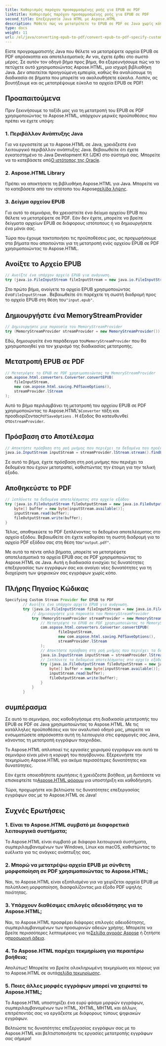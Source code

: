```yaml
---
title: Καθορισμός παρόχου προσαρμοσμένης ροής για EPUB σε PDF
linktitle: Καθορισμός παρόχου προσαρμοσμένης ροής για EPUB σε PDF
second_title: Επεξεργασία Java HTML με Aspose.HTML
description: Μάθετε πώς να μετατρέπετε το EPUB σε PDF σε Java χωρίς κόπο με το Aspose.HTML, βελτιώνοντας τις δυνατότητες επεξεργασίας εγγράφων σας.
type: docs
weight: 11
url: /el/java/converting-epub-to-pdf/convert-epub-to-pdf-specify-custom-stream-provider/
---
```


Είστε προγραμματιστής Java που θέλετε να μετατρέψετε αρχεία EPUB σε PDF απρόσκοπτα και αποτελεσματικά; Αν ναι, έχετε έρθει στο σωστό μέρος. Σε αυτόν τον οδηγό βήμα προς βήμα, θα εξερευνήσουμε πώς να το πετύχετε αυτό χρησιμοποιώντας Aspose.HTML, μια ισχυρή βιβλιοθήκη Java. Δεν απαιτείται προηγούμενη εμπειρία, καθώς θα αναλύσουμε τη διαδικασία σε βήματα που μπορείτε να ακολουθήσετε εύκολα. Λοιπόν, ας βουτήξουμε και ας μετατρέψουμε εύκολα τα αρχεία EPUB σε PDF!

## Προαπαιτούμενα

Πριν ξεκινήσουμε το ταξίδι μας για τη μετατροπή του EPUB σε PDF χρησιμοποιώντας το Aspose.HTML, υπάρχουν μερικές προϋποθέσεις που πρέπει να έχετε υπόψη:

### 1. Περιβάλλον Ανάπτυξης Java

 Για να εργαστείτε με το Aspose.HTML σε Java, χρειάζεστε ένα λειτουργικό περιβάλλον ανάπτυξης Java. Βεβαιωθείτε ότι έχετε εγκατεστημένο το Java Development Kit (JDK) στο σύστημά σας. Μπορείτε να το κατεβάσετε από[Ο ιστότοπος της Oracle](https://www.oracle.com/java/technologies/javase-downloads.html).

### 2. Aspose.HTML Library

 Πρέπει να αποκτήσετε τη βιβλιοθήκη Aspose.HTML για Java. Μπορείτε να το κατεβάσετε από τον ιστότοπο του Aspose[σελίδα λήψης](https://releases.aspose.com/html/java/).

### 3. Δείγμα αρχείου EPUB

Για αυτό το σεμινάριο, θα χρειαστείτε ένα δείγμα αρχείου EPUB που θέλετε να μετατρέψετε σε PDF. Εάν δεν έχετε, μπορείτε να βρείτε δείγματα αρχείων EPUB σε διάφορους ιστότοπους ή να δημιουργήσετε ένα μόνοι σας.

Τώρα που έχουμε τακτοποιήσει τις προϋποθέσεις μας, ας προχωρήσουμε στα βήματα που απαιτούνται για τη μετατροπή ενός αρχείου EPUB σε PDF χρησιμοποιώντας το Aspose.HTML.

## Ανοίξτε το Αρχείο EPUB

```java
// Ανοίξτε ένα υπάρχον αρχείο EPUB για ανάγνωση.
try (java.io.FileInputStream fileInputStream = new java.io.FileInputStream(Resources.input("input.epub"))) {
```

 Στο πρώτο βήμα, ανοίγετε το αρχείο EPUB χρησιμοποιώντας ένα`FileInputStream` . Βεβαιωθείτε ότι παρέχετε τη σωστή διαδρομή προς το αρχείο EPUB στη θέση του`"input.epub"`.

## Δημιουργήστε ένα MemoryStreamProvider

```java
// Δημιουργήστε μια παρουσία του MemoryStreamProvider
try (MemoryStreamProvider streamProvider = new MemoryStreamProvider()) {
```

 Εδώ, δημιουργείτε ένα παράδειγμα του`MemoryStreamProvider` που θα χρησιμοποιηθεί για τον χειρισμό της διαδικασίας μετατροπής.

## Μετατροπή EPUB σε PDF

```java
// Μετατρέψτε το EPUB σε PDF χρησιμοποιώντας το MemoryStreamProvider
com.aspose.html.converters.Converter.convertEPUB(
    fileInputStream,
    new com.aspose.html.saving.PdfSaveOptions(),
    streamProvider.lStream
);
```

 Αυτό το βήμα περιλαμβάνει τη μετατροπή του αρχείου EPUB σε PDF χρησιμοποιώντας το Aspose.HTML's`Converter` τάξη και προσδιορίζοντας`PdfSaveOptions` . Η έξοδος θα κατευθυνθεί στο`streamProvider`.

## Πρόσβαση στο Αποτέλεσμα

```java
// Αποκτήστε πρόσβαση στη ροή μνήμης που περιέχει τα δεδομένα που προέκυψαν
java.io.InputStream inputStream = streamProvider.lStream.stream().findFirst().get();
```

Σε αυτό το βήμα, έχετε πρόσβαση στη ροή μνήμης που περιέχει τα δεδομένα που έχουν μετατραπεί, καθιστώντας την έτοιμη για την τελική έξοδο.

## Αποθηκεύστε το PDF

```java
// Ξεπλύνετε τα δεδομένα αποτελέσματος στο αρχείο εξόδου
try (java.io.FileOutputStream fileOutputStream = new java.io.FileOutputStream(Resources.output("output.pdf"))) {
    byte[] buffer = new byte[inputStream.available()];
    inputStream.read(buffer);
    fileOutputStream.write(buffer);
}
```

 Τέλος, αποθηκεύετε το PDF ξεπλένοντας τα δεδομένα αποτελέσματος στο αρχείο εξόδου. Βεβαιωθείτε ότι έχετε καθορίσει τη σωστή διαδρομή για το αρχείο PDF εξόδου σας στη θέση του`"output.pdf"`.

Με αυτά τα πέντε απλά βήματα, μπορείτε να μετατρέψετε αποτελεσματικά τα αρχεία EPUB σας σε PDF χρησιμοποιώντας το Aspose.HTML σε Java. Αυτή η διαδικασία ενισχύει τις δυνατότητες επεξεργασίας των εγγράφων σας και ανοίγει νέες δυνατότητες για τη διαχείριση των ψηφιακών σας εγγράφων χωρίς κόπο.

## Πλήρης Πηγαίος Κώδικας
```java
Specifying Custom Stream Provider for EPUB to PDF
        // Ανοίξτε ένα υπάρχον αρχείο EPUB για ανάγνωση.
        try (java.io.FileInputStream fileInputStream = new java.io.FileInputStream(Resources.input("input.epub"))) {
            // Δημιουργήστε μια παρουσία του MemoryStreamProvider
            try (MemoryStreamProvider streamProvider = new MemoryStreamProvider()) {
                // Μετατρέψτε το EPUB σε PDF χρησιμοποιώντας το MemoryStreamProvider
                com.aspose.html.converters.Converter.convertEPUB(
                        fileInputStream,
                        new com.aspose.html.saving.PdfSaveOptions(),
                        streamProvider.lStream
                );
                // Αποκτήστε πρόσβαση στη ροή μνήμης που περιέχει τα δεδομένα που προέκυψαν
                java.io.InputStream inputStream = streamProvider.lStream.stream().findFirst().get();
                // Ξεπλύνετε τα δεδομένα αποτελέσματος στο αρχείο εξόδου
                try (java.io.FileOutputStream fileOutputStream = new java.io.FileOutputStream(Resources.output("output.pdf"))) {
                    byte[] buffer = new byte[inputStream.available()];
                    inputStream.read(buffer);
                    fileOutputStream.write(buffer);
                }
            }
        }
```

## συμπέρασμα

Σε αυτό το σεμινάριο, σας καθοδηγήσαμε στη διαδικασία μετατροπής του EPUB σε PDF σε Java χρησιμοποιώντας το Aspose.HTML. Με τις κατάλληλες προϋποθέσεις και τον αναλυτικό οδηγό μας, μπορείτε να ενσωματώσετε απρόσκοπτα αυτή τη λειτουργία στις εφαρμογές σας Java, κάνοντας τη μετατροπή εγγράφων παιχνιδάκι.

Το Aspose.HTML απλοποιεί τις εργασίες χειρισμού εγγράφων και αυτό το σεμινάριο είναι μόνο η κορυφή του παγόβουνου. Εξερευνήστε την τεκμηρίωση Aspose.HTML για ακόμα περισσότερες δυνατότητες και δυνατότητες.

 Εάν έχετε οποιεσδήποτε ερωτήσεις ή χρειάζεστε βοήθεια, μη διστάσετε να επισκεφτείτε το[Aspose.HTML φόρουμ](https://forum.aspose.com/) για υποστήριξη και καθοδήγηση.

Τώρα, προχωρήστε και βελτιώστε τις δυνατότητες επεξεργασίας εγγράφων σας με το Aspose.HTML σε Java!

## Συχνές Ερωτήσεις

### 1. Είναι το Aspose.HTML συμβατό με διαφορετικά λειτουργικά συστήματα;

Το Aspose.HTML είναι συμβατό με διάφορα λειτουργικά συστήματα, συμπεριλαμβανομένων των Windows, Linux και macOS, καθιστώντας το ευέλικτο για τις ανάγκες ανάπτυξης σας.

### 2. Μπορώ να μετατρέψω αρχεία EPUB με σύνθετη μορφοποίηση σε PDF χρησιμοποιώντας το Aspose.HTML;

Ναι, το Aspose.HTML είναι εξοπλισμένο για να χειρίζεται αρχεία EPUB με πολύπλοκη μορφοποίηση, διασφαλίζοντας μια έξοδο PDF υψηλής ποιότητας.

### 3. Υπάρχουν διαθέσιμες επιλογές αδειοδότησης για το Aspose.HTML;

 Ναι, το Aspose.HTML προσφέρει διάφορες επιλογές αδειοδότησης, συμπεριλαμβανομένων των προσωρινών αδειών χρήσης. Μπορείτε να βρείτε περισσότερες λεπτομέρειες για το[Σελίδα αγοράς Aspose](https://purchase.aspose.com/buy) ή ζητήστε α[προσωρινή άδεια](https://purchase.aspose.com/temporary-license/).

### 4. Το Aspose.HTML παρέχει τεκμηρίωση για περαιτέρω βοήθεια;

 Απολύτως! Μπορείτε να βρείτε ολοκληρωμένη τεκμηρίωση και πόρους για το Aspose.HTML σε αυτά[σελίδα τεκμηρίωσης](https://reference.aspose.com/html/java/).

### 5. Ποιες άλλες μορφές εγγράφων μπορεί να χειριστεί το Aspose.HTML;

Το Aspose.HTML υποστηρίζει ένα ευρύ φάσμα μορφών εγγράφων, συμπεριλαμβανομένων των HTML, XHTML, MHTML και άλλων, επιτρέποντάς σας να εργάζεστε με διάφορους τύπους ψηφιακών εγγράφων.

Βελτιώστε τις δυνατότητες επεξεργασίας εγγράφων σας με το Aspose.HTML και βελτιστοποιήστε τις εργασίες μετατροπής εγγράφων σας σήμερα!
